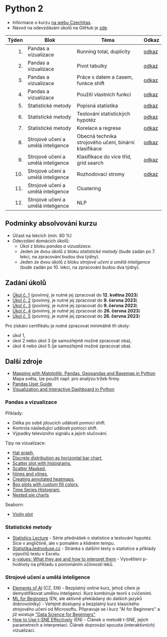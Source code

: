 # Python 2

* Informace o kurzu [na webu Czechitas](https://www.czechitas.cz/kurzy/python-2).
* Návod na odevzdávání úkolů na GitHub je [zde](ukoly.md).

| Týden | Blok | Téma                                                            | Odkaz                   | 
|------:|---|--------------------------------------------------------------------|-------------------------|
|    1. | Pandas a vizualizace  | Running total, duplicity                       | [odkaz](01/lekce.ipynb) | 
|    2. | Pandas a vizualizace  | Pivot tabulky                                  | [odkaz](02/lekce.ipynb) |
|    3. | Pandas a vizualizace  | Práce s datem a časem, funkce shift            | [odkaz](03/lekce.ipynb) |
|    4. | Pandas a vizualizace  | Použití vlastních funkcí                       | [odkaz](04/lekce.ipynb) |
|    5. | Statistické metody  | Popisná statistika                               | [odkaz](05/lekce.ipynb) |
|    6. | Statistické metody  | Testování statistických hypotéz                  | [odkaz](06/lekce.ipynb) |
|    7. | Statistické metody  | Korelace a regrese                               | [odkaz](07/lekce.ipynb) |
|    8. | Strojové učení a umělá inteligence  | Obecná technika strojového učení, binární klasifikace | [odkaz](08/lekce.ipynb) |
|    9. | Strojové učení a umělá inteligence  | Klasifikace do více tříd, grid search | [odkaz](09/lekce.ipynb) |
|   10. | Strojové učení a umělá inteligence  | Rozhodovací stromy               | [odkaz](10/lekce.ipynb) |
|   11. | Strojové učení a umělá inteligence  | Clustering                       |                         |
|   12. | Strojové učení a umělá inteligence  | NLP                              |                         |



## Podmínky absolvování kurzu

- Účast na lekcích (min. 80 %)
- Odevzdání domácích úkolů:
  * Úkol z bloku *pandas a vizualizace*.
  * Jeden ze dvou úkolů z bloku *statistické metody* (bude zadán po 7. lekci, na zpracování budou dva týdny).
  * Jeden ze dvou úkolů z bloku *strojové učení a umělá inteligence* (bude zadán po 10. lekci, na zpracování budou dva týdny).

## Zadání úkolů

- [Úkol č. 1](domaci_ukoly/01.ipynb) (povinný, je nutné jej zpracovat do **12. května 2023**)
- [Úkol č. 2](domaci_ukoly/02.ipynb) (povinný, je nutné jej zpracovat do **9. června 2023**)
- [Úkol č. 3](domaci_ukoly/03.ipynb) (povinný, je nutné jej zpracovat do **9. června 2023**)
- [Úkol č. 4](domaci_ukoly/03.ipynb) (povinný, je nutné jej zpracovat do **26. června 2023**)
- [Úkol č. 5](domaci_ukoly/03.ipynb) (povinný, je nutné jej zpracovat do **26. června 2023**)

Pro získání certifikátu je nutné zpracovat minimálně tři úkoly:

- úkol 1,
- úkol 2 nebo úkol 3 (je samozřejmě možné zpracovat oba),
- úkol 4 nebo úkol 5 (je samozřejmě možné zpracovat oba).

## Další zdroje

- [Mapping with Matplotlib, Pandas, Geopandas and Basemap in Python
](https://towardsdatascience.com/mapping-with-matplotlib-pandas-geopandas-and-basemap-in-python-d11b57ab5dac)
Mapa světa, lze použít např. pro analýzu tržeb firmy.
- [Pandas User Guide](https://pandas.pydata.org/docs/user_guide/index.html#user-guide) 
- [Visualization and Interactive Dashboard in Python
](https://towardsdatascience.com/visualization-and-interactive-dashboard-in-python-c2f2a88b2ba3)

### Pandas a vizualizace

Příklady:

- Délka po sobě jdoucích událostí pomocí shift.
- Kontrola následující události pomocí shift.
- Výpadky televizního signálu a jejich slučování.

Tipy na vizualizace:
- [Hat graph](https://matplotlib.org/stable/gallery/lines_bars_and_markers/hat_graph.html#sphx-glr-gallery-lines-bars-and-markers-hat-graph-py),
- [Discrete distribution as horizontal bar chart](https://matplotlib.org/stable/gallery/lines_bars_and_markers/horizontal_barchart_distribution.html#sphx-glr-gallery-lines-bars-and-markers-horizontal-barchart-distribution-py),
- [Scatter plot with histograms](https://matplotlib.org/stable/gallery/lines_bars_and_markers/scatter_hist.html#sphx-glr-gallery-lines-bars-and-markers-scatter-hist-py),
- [Scatter Masked](https://matplotlib.org/stable/gallery/lines_bars_and_markers/scatter_masked.html#sphx-glr-gallery-lines-bars-and-markers-scatter-masked-py),
- [hlines and vlines](https://matplotlib.org/stable/gallery/lines_bars_and_markers/vline_hline_demo.html#sphx-glr-gallery-lines-bars-and-markers-vline-hline-demo-py),
- [Creating annotated heatmaps](https://matplotlib.org/stable/gallery/images_contours_and_fields/image_annotated_heatmap.html#sphx-glr-gallery-images-contours-and-fields-image-annotated-heatmap-py),
- [Box plots with custom fill colors](https://matplotlib.org/stable/gallery/statistics/boxplot_color.html#sphx-glr-gallery-statistics-boxplot-color-py),
- [Time Series Histogram](https://matplotlib.org/stable/gallery/statistics/time_series_histogram.html#sphx-glr-gallery-statistics-time-series-histogram-py),
- [Nested pie charts](https://matplotlib.org/stable/gallery/pie_and_polar_charts/nested_pie.html#sphx-glr-gallery-pie-and-polar-charts-nested-pie-py.)

Seaborn:
- [Violin plot](https://seaborn.pydata.org/examples/grouped_violinplots.html)

### Statistické metody

- [Statistics Lecture](https://www.youtube.com/watch?v=9FtHB7V14Fo&list=PL5102DFDC6790F3D0) - Série přednášek o
  statistice a testování hypotéz. Sice v angličtině, ale v pomalém a klidném tempu.
- [StatistikaJednoduse.cz](https://statistikajednoduse.cz/) - Stránka s dalšími texty o statistice a příklady výpočtů
testu v Excelu.
- [p-values: What they are and how to interpret them](https://www.youtube.com/watch?v=vemZtEM63GY) - Vysvětlení
p-hodnoty na příkladu s porovnáním účinnosti léků.

### Strojové učení a umělá inteligence

- [Elements of AI](https://www.elementsofai.cz/) (CZ, EN) - Bezplatný online kurz, jehož cílem je 
demystifikovat umělou inteligenci. Kurz kombinuje teorii s cvičeními.
- [ML for Beginners](https://github.com/microsoft/ML-For-Beginners) (EN, ale aktivně překládaný do dalších jazyků dobrovolníky) -
Veřejně dostupný a bezplatný kurz klasického strojového učení od Microsoftu. Připravuje se i kurz "AI for Beginners" a již existuje 
["Data Science for Beginners"](https://github.com/microsoft/Data-Science-For-Beginners) 
- [How to Use t-SNE Effectively](https://distill.pub/2016/misread-tsne/) (EN) - Článek o metodě t-SNE, jejích
parametrech a interpretaci. Článek doprovází spousta (interaktivních) vizualizací.
